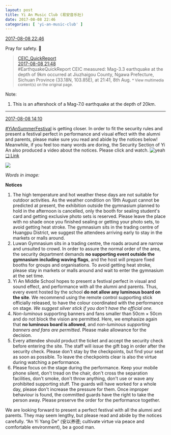 ```yaml
---
layout: post
title: Yi An Music Club (易安音乐社)
date: 2017-08-08 22:46
categories: [ 'yi-an-music-club' ]
---
```


<div class="weibo-info">
  <a href="http://weibo.com/6094546964/FgcgHjQHl">2017-08-08 22:46</a>
</div>

Pray for safety. :pray:

<!-- more -->

> <div class="weibo-post-name">
>   <a href="http://weibo.com/ceic">CEIC_QuickReport</a>
> </div>
> <div class="weibo-info">
>   <a href="http://weibo.com/1904228041/FgbT65g2D">2017-08-08 21:48</a>
> </div>
> #EarthquakeQuickReport CEIC measured: Mag-3.3 earthquake at the depth of 9km occurred at Jiuzhaigou County, Ngawa Prefecture, Sichuan Province (33.18N, 103.85E), at 21:41, 8th Aug.   
> <small>* View multimedia content(s) on the original page.</small>

Note:
1. This is an aftershock of a Mag-7.0 earthquake at the depth of 20km.

---

<div class="weibo-info">
  <a href="http://weibo.com/6094546964/Fg8TaiOEM">2017-08-08 14:10</a>
</div>

[#YiAnSummerFestival](http://weibo.com/p/100808584ecb6c041592aa973c9a8aa9b6bd18) is getting closer. In order to fit the security rules and present a festival perfect in performance and visual effect with the alumni and parents, please make sure you read and abide by the notices below! Meanwhile, if you feel too many words are doring, the Security Section of Yi An also produced a video about the notices. Please click and watch. ![yeah](http://img.t.sinajs.cn/t4/appstyle/expression/ext/normal/d9/ye_org.gif) [❏ Link](https://www.bilibili.com/video/av13077357/)

<a href="http://wx4.sinaimg.cn/mw690/006Es64Agy1fic9zfk4gyj30m81jsx4z.jpg">
  <img class="weibo-pic-preview" src="http://wx4.sinaimg.cn/orj360/006Es64Agy1fic9zfk4gyj30m81jsx4z.jpg" />
</a>

*Words in image:*

**Notices**

1. The high temperature and hot weather these days are not suitable for outdoor activities. As the weather condition on 19th August cannot be predicted at present, the exhibition outside the gymnasium planned to hold in the afternoon is cancelled, only the booth for sealing student's card and getting exclusive photo sets is reserved. Please leave the place with no shade once you finished sealing or getting your photo sets, to avoid getting heat stroke. The gymnasium sits in the trading centre of Huangpu District, we suggest the attendees arriving early to stay in the markets or malls around.
2. Luwan Gymnasium sits in a trading centre, the roads around are narrow and unsuited to crowd. In order to assure the normal order of the area, the security department demands **no supporting event outside the gymnasium including waving flags**, and the host will prepare fixed booths for groups and organisations. To avoid getting heat stroke, please stay in markets or malls around and wait to enter the gymnasium at the set time.
3. Yi An Middle School hopes to present a festival perfect in visual and sound effect, and performance with all the alumni and parents. Thus, every event hosted by the school **do not allow any luminous board on the site**. We recommend using the remote control supporting stick officially released, to have the colour coordinated with the performance on stage. *We suggest silver stick if you don't have the official one.*
4. *Non-luminous* supporting banners and fans smaller than 50cm × 50cm and do not block the vision are permitted. Here, we emphasize again that **no luminous board is allowed**, and *non-luminous supporting banners and fans are permitted*. Please make allowance for the decision.
5. Every attendee should product the ticket and accept the security check before entering the site. The staff will issue the gift bag in order after the security check. Please don't stay by the checkpoints, but find your seat as soon as possible. To leave the checkpoints clear is also the virtue during watching a performance.
6. Please focus on the stage during the performance. Keep your mobile phone silent, don't tread on the chair, don't cross the separation facilities, don't smoke, don't throw anything, don't use or wave any prohibited supporting stuff. The guards will have worked for a whole day, please don't increase the pressure for them. Once improper behaviour is found, the committed guards have the right to take the person away. Please preserve the order for the performance together.

We are looking forward to present a perfect festival with all the alumni and parents. They may seem lengthy, but please read and abide by the notices carefully. “An Yi Yang De” (安以养德; cultivate virtue via peace and comfortable environment), be a good man.
